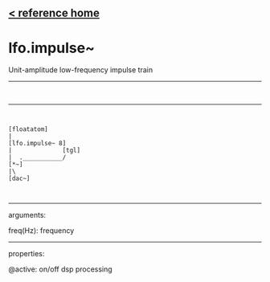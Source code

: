 [< reference home](index.html)
---

# lfo.impulse~


Unit-amplitude low-frequency impulse train

---

<br>


---


```


[floatatom]
|
[lfo.impulse~ 8]
|              [tgl]
|  .___________/
[*~]
|\
[dac~]

            
```

---
arguments:

freq(Hz): frequency<br>

---
properties:

@active: on/off dsp
            processing<br>

